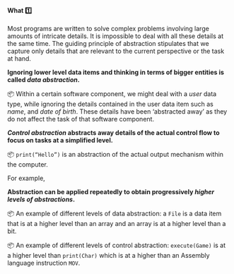 <link rel="stylesheet" href="{{baseUrl}}/css/textbook.css">

<div class="website-content">

<div id="title">

#### What :one:

</div>

<div id="body">

<tip-box type="definition">
<include src="../../../common/definitions.md#def-abstraction" />
</tip-box>

Most programs are written to solve complex problems involving large amounts of intricate details. It is impossible to deal with all these details at the same time.  The guiding principle of abstraction stipulates that we capture only details that are relevant to the current perspective or the task at hand. 

**Ignoring lower level data items and thinking in terms of bigger entities is called _data abstraction_.**

<tip-box> 

:package: Within a certain software component, we might deal with a _user_ data type, while ignoring the details contained in the user data item such as _name_, and _date of birth_. These details have been ‘abstracted away’ as they do not affect the task of that software component.

</tip-box>

**_Control abstraction_ abstracts away details of the actual control flow to focus on tasks at a simplified level.**
 
<tip-box> 

:package: `print(“Hello”)` is an abstraction of the actual output mechanism within the computer.

</tip-box>For example, 

**Abstraction can be applied repeatedly to obtain progressively _higher levels of abstractions_.** 

<tip-box> 

:package: An example of different levels of data abstraction: a `File` is a data item that is at a higher level than an array and an array is at a higher level than a bit. 

:package: An example of different levels of control abstraction: `execute(Game)` is at a higher level than `print(Char)` which is at a higher than an Assembly language instruction `MOV`.

</tip-box>

</div>

<div id="extras">
</div>

</div>
